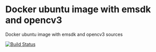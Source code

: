 # Docker ubuntu image with emsdk and opencv3

Docker ubuntu image with emsdk and opencv3 sources


[![Build Status](https://travis-ci.com/diuis/docker-emsdk-opencv3-base.svg?branch=ubuntu19.04-python3)](https://travis-ci.com/diuis/docker-emsdk-opencv3-base)
